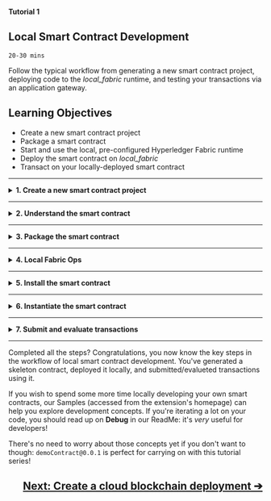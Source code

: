 **Tutorial 1**
## **Local Smart Contract Development**
`20-30 mins`

Follow the typical workflow from generating a new smart contract project, deploying code to the _local_fabric_ runtime, and testing your transactions via an application gateway.


## Learning Objectives

* Create a new smart contract project
* Package a smart contract
* Start and use the local, pre-configured Hyperledger Fabric runtime
* Deploy the smart contract on _local_fabric_
* Transact on your locally-deployed smart contract

---
<details>
<summary><b>1. Create a new smart contract project</b></summary>

The extension can generate a smart contract skeleton in your chosen Hyperledger Fabric supported programming language. This means you start with a basic but useful smart contract rather than a blank-sheet!

For the purposes of this tutorial, we'll use TypeScript as the example language.

> In VS Code, every command can be executed from the Command Palette (press `Ctrl+Shift+P`, or `Cmd+Shift+P` on MacOS). All of this extension's commands start with `IBM Blockchain Platform:`. In the tutorial steps, we'll explain where to click in the UI, but look out for comment-boxes like this one if you want to know the Command Palette alternatives.

1. In the left sidebar, click on the __IBM Blockchain Platform__ icon (it looks like a square, and will probably be at the bottom of the set of icons if this was the latest extension you installed!)

2. Mouse-over the `SMART CONTRACT PACKAGES` panel, click the `...` menu, and select `Create Smart Contract Project` from the dropdown.

> Command Palette alternative: `Create Smart Contract Project`

3. Choose a smart contract language. JavaScript, TypeScript, Java and Go are all available. For the purpose of this tutorial, please choose `TypeScript`.

4. The extension will ask you if you want to name the asset in the generated contract. This will default to `MyAsset`, but you're welcome to have some fun ;)  What do you intend to use your blockchain for? This will determine what type of asset you create, update and read from the ledger: `Radish`? `Pineapple`? `Penguin`? Pick whatever you like! For the sake of this tutorial, we'll be boring and stick with `MyAsset`.

> __Pro Tip:__ If you decide to change the name of your asset, remember to swap out `MyAsset` for whatever you named it in future steps!

5. Choose a location to save the project.  Click `Browse`, then click `New Folder`, and name the project what you want e.g. `demoContract`.

> __Pro Tip:__ Avoid using spaces when naming the project!

6. Click `Create` and then select the new folder you just created and click `Save`.

7. Finally, select `Add to workspace` from the list of options.

The extension will generate you a skeleton contract based on your selected language and asset name. Once it's done, you can navigate to the __Explorer__ view (most-likely the top icon in the left sidebar, which looks like a "document" icon) and open the `src/my-asset-contract.ts` file to see your smart contract code scaffold. Great work, you've got yourself a smart contract - let's take a look at its contents...

</details>

---

<details>
<summary><b>2. Understand the smart contract</b></summary>

The generated smart contract code scaffold provides a good example of some common operations for interacting with data on a blockchain ledger. If you're in a big rush, you could skip this section, but why not stay a while and listen as we learn the basic anatomy of a smart contract!

Notice the lines that start with `@Transaction` - these are functions that define your contract's transactions i.e. the things it allows you to do to interact with the ledger.

Skipping over the first one (`myAssetExists`), take a look at the `createMyAsset` function:

```
    @Transaction()
    public async createMyAsset(ctx: Context, myAssetId: string, value: string): Promise<void> {
        const exists = await this.myAssetExists(ctx, myAssetId);
        if (exists) {
            throw new Error(`The my asset ${myAssetId} already exists`);
        }
        const myAsset = new MyAsset();
        myAsset.value = value;
        const buffer = Buffer.from(JSON.stringify(myAsset));
        await ctx.stub.putState(myAssetId, buffer);
    }
```

The empty brackets in `@Transaction()` tells us that this function is intended to change the contents of the ledger. Transactions like this are typically __submitted__ (as opposed to __evaluated__) - more on that later in this tutorial! The function is called `createMyAsset` and it takes `myAssetId` and a `value`, both of which are strings.  When this transaction is submitted, a new asset will be created, with key `myAssetId` and value `value`. For example if we were to create "001", "A juicy delicious pineapple", then when we later read the value of key `001`, we'll learn the value of that particular state is `A juicy delicious pineapple`.

Now, take a look at the next transaction:

```
    @Transaction(false)
    @Returns('MyAsset')
    public async readMyAsset(ctx: Context, myAssetId: string): Promise<MyAsset> {
        const exists = await this.myAssetExists(ctx, myAssetId);
        if (!exists) {
            throw new Error(`The my asset ${myAssetId} does not exist`);
        }
        const buffer = await ctx.stub.getState(myAssetId);
        const myAsset = JSON.parse(buffer.toString()) as MyAsset;
        return myAsset;
    }
```

This one starts with `@Transaction(false)` - the "false" means that this function is not typically intended to change the contents of the ledger. Transactions like this are typically __evaluated__. You'll often hear such transactions referred to as "queries".  As you can see, this function only takes `myAssetId`, and will return the value of the whatever state that key points to.

Take a look at the other transactions in the contract at your leisure, then when you're happy, let's move on to packaging and deploying that contract so that we can start using it...
</details>

---

<details>
<summary><b>3. Package the smart contract</b></summary>

Now that you have created your smart contract and understand the transactions therein, it’s time to package it. Smart contract projects are packaged into `.CDS` files - a special type of file that can be installed on Hyperledger Fabric peers.

1. In the left sidebar, click on the __IBM Blockchain Platform__ icon.

2. Mouse-over the `SMART CONTRACT PACKAGES` panel, click the `...` menu, and select `Package a Smart Contract Project` from the dropdown.

> Command Palette alternative: `Package a smart contract project`

3. You should see a new package on the list, `demoContract@0.0.1` (or the name you gave to the packaged contract), if everything went well.

The package you just created can be installed onto any Hyperledger Fabric peer (running at the correct version). For example, you could right-click and choose "Export Package", then deploy it into a cloud environment using the IBM Blockchain Platform operational tooling console. We'll learn how to do this later: for now, we'll deploy the package locally on the runtime that comes pre-configured with the VS Code extension, so there's no need to export your package just yet!

</details>

---

<details>
<summary><b>4. Local Fabric Ops</b></summary>

The panel titled `LOCAL FABRIC OPS` (in the IBM Blockchain Platform view) allows you to operate a simple Hyperledger Fabric runtime using Docker on your local machine. Initially, it will be stopped, and you should see:

```
Local Fabric runtime is stopped. Click to start.
```

Click that message and the extension will start spinning up Docker containers for you. The message "Local Fabric runtime is starting..." will appear, with a loading spinner, and when the task is complete you will see a set of expandable/collapsible sectioned labelled `Smart Contracts`, `Channels`, `Nodes` and `Organizations`.

> Command Palette alternative: `Start Fabric Runtime`

That's all you need to do in this step, so if you're in a rush, but whilst you're waiting for local_fabric to start up, let's learn a little more about what it comprises. 

We won't go into _too_ much detail in this tutorial, but here are a few handy facts to know:

* The `Smart Contracts` section shows you the `Instantiated` and `Installed` contracts on this network. The next couple of steps in this tutorial will have us __install__ then __instantiate__ the smart contract we've packaged.
* Under `Channels` there is a single channel called `mychannel`. In order for a smart contract to be used, it must be __instantiated__ on a channel. This happens in the _next_ step of this tutorial, after we first __install__ the contract on a peer.
* The `Nodes` section contains a single "peer" (`peer0.org1.example.com`). The naming follows Hyperledger Fabric conventions, and we can see from the "org1" part that this peer is owned by `Org1`. (You *may* see a little infinity-symbol after the peer name indicating that it is currently in "development mode" - this can be toggled on/off via right-click menu, but you don't need to worry about it for now.)
* There is also a single Certificate Authority (CA) `ca.org1.example.com`, and a single orderer node `orderer.example.com`. Again, you'll learn more about these node types when building your own network later - for now, it is enough to know that they're essential parts of the network, and so the extension has created them for you!
* There is a single organization in this simple blockchain network called `Org1`. Recall that `Org1` owns the peer we saw in the `Nodes` section. A network with just a single organization isn't very realistic for real-world use, as the whole point is to _share_ a ledger between _multiple_ organizations, but it's sufficient for local development purposes! Under `Organizations` you will see `Org1MSP`: this is Org1's `MSP ID`. You don't need to worry too much about this right now: Membership Services Providers (MSPs) will be covered when you start building your own network in later tutorials. 
* If you're a big Docker fan, you may find it useful to know that the following containers are started on your local machine: Orderer, Certificate Authority, CouchDB, and Peer.

Now you've started up the local Fabric runtime, it's time to install and instantiate your smart contract...

</details>

---

<details>
<summary><b>5. Install the smart contract</b></summary>

In a real network, each of the organizations that will be endorsing transactions will install the smart contract on their peers, then the contract will be instantiated on the channel. Our basic local Fabric runtime only has a single organization (`Org1`) with a single peer (`peer0.org1.example.com`) and a single channel (`mychannel`).

So, we only have to install the contract on that single peer, then we will be able to instantiate it in `mychannel`.
To do this...

1. In the `LOCAL FABRIC OPS` panel, look for `+ Install` (it's under Smart Contracts > Installed) and click it.

2. You'll be asked to choose a peer. Pick the only option: `peer0.org1.example.com`.

3. You'll be asked to choose a package to install. Pick `demoContract@0.0.1`.

You should see `demoContract@0.0.1` appear under the Smart Contracts > Installed list.

> Command Palette alternative: `Install Smart Contract`

That's it - job done! Next up, we'll instantiate the smart contract...

</details>

---

<details>
<summary><b>6. Instantiate the smart contract</b></summary>

Installed smart contracts aren't ready to be invoked by client applications yet: we need a shared instance of the contract that all organizations in the network can use. In our simplified local dev network with just one organization, this is a bit of a moot point! As you'll see in later tutorials though, when multiple organizations are involved, they must individually __install__ the same contract on their respective __peers__ before the group can __instantiate__ on their shared __channel__. So, it's useful to be thinking about this deployment as a two-stage process even at this early stage: it'll save you some surprises later!

For now though, we've got our contract installed on all (one) of the peers that participate in `mychannel` so we can go ahead and instantiate.

1. In the `LOCAL FABRIC OPS` panel, look for `+ Instantiate` (it's under Smart Contracts > Instantiated) and click it.

2. You'll be asked to choose a channel. Pick the only option: `mychannel`.

3. You'll be asked to choose a smart contract to instantiate. Pick `demoContract@0.0.1`.

4. You'll be asked what function to call. If you wanted to use a specific function as part of your instantiate, you could enter something here.  We'll see that happen in future tutorials, but for now just hit `Enter` to skip this step.

5. You'll be asked if you want to provide a private data configuration file. For this tutorial just click `No`, in future tutorials we will explain more about this.

Instantiation can take a while longer than install - watch out for the success message and `demoContract@0.0.1` appearing in the Smart Contracts > Instantiated list to confirm it's worked!

> Command Palette alternative: `Instantiate Smart Contract`

</details>

---

<details>
<summary><b>7. Submit and evaluate transactions</b></summary>

Fabric gateways are connections to peers participating in Hyperledger Fabric networks, which can be used by client applications to submit transactions. When you started the local runtime in `LOCAL FABRIC OPS`, a gateway was automatically created for you also. You'll find it under `FABRIC GATEWAYS`, and it's called `local_fabric`.

To _use_ a gateway, you also need an identity valid for transacting on the network in question. Again, for the local Fabric runtime, this has already been set up for you!  Observe that under `FABRIC WALLETS` there is a wallet called `local_fabric_wallet  `, which contains an ID called `admin`. If you hover your mouse over `local_fabric` in the `FABRIC GATEWAYS` panel, you will see that it tells you "Associated wallet: local_fabric_wallet".

So, you've got a Gateway, and an associated wallet with a single identity in it - this means the Gateway is ready to be used!

1. Click on `local_fabric` (under `FABRIC GATEWAYS`) to connect via this gateway. You will now see `Connected via gateway: local_fabric, Using ID: admin` and a collapsed section labelled  `Channels`.

2. Expand `Channels`, then expand `mychannel` and `demoContract@0.0.1`. You will see a list of all the transactions that were defined in your smart contract.

3. First, we will create an asset.  Right-click on createMyAsset and select `Submit Transaction`. You will be asked to provide arguments for the transaction: try `["001", "a juicy delicious asset"]` (or whatever key and value you like, but make sure you remember the key you use!).

   > Pro Tip: Arguments are submitted as JSON, so make sure you type the inputs exactly as shown, so that you're submitting an array of 2 strings as required by this transaction!

   > Command Palette alternative: Submit Transaction

4. You will then be asked to set the transient data for the transaction. Don't worry about that for now we will cover it in a later tutorial. For now just hit Enter.

   Success: there is now a juicy, delicious asset on our ledger!

5. Next, submit updateMyAsset in a similar way. This time, for the arguments, provide the same key and a different value e.g. `["001", "a tremendously delicious asset"]`. So, now the value of key 001 on our ledger should be "a tremendously delicious asset". Lets check that by reading the value back...

6. `readMyAsset` is for reading from rather than writing to the ledger, so this time select `Evaluate Transaction`. Enter `["001"]` (or whatever you set your key to) as the argument. You should see the following in the output console:

   ```
   [SUCCESS] Returned value from readMyAsset: {"value":"a tremendously delicious asset"}
   ```
   > Command Palette alternative: `Evaluate Transaction`

You've proven you can submit and evaluate transactions to update and read your ledger!

</details>

---

Completed all the steps? Congratulations, you now know the key steps in the workflow of local smart contract development. You've generated a skeleton contract, deployed it locally, and submitted/evalueted transactions using it.

If you wish to spend some more time locally developing your own smart contracts, our Samples (accessed from the extension's homepage) can help you explore development concepts. If you're iterating a lot on your code, you should read up on __Debug__ in our ReadMe: it's _very_ useful for developers!

There's no need to worry about those concepts yet if you don't want to though: `demoContract@0.0.1` is perfect for carrying on with this tutorial series!

<a href='./cloud-setup.md'><h2 align='right'><b> Next: Create a cloud blockchain deployment ➔ </h2></b></a>